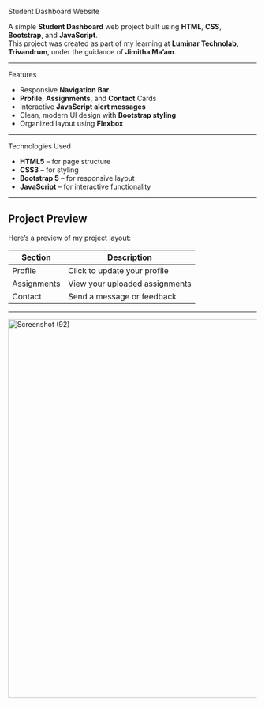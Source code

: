  Student Dashboard Website

A simple **Student Dashboard** web project built using **HTML**, **CSS**, **Bootstrap**, and **JavaScript**.  
This project was created as part of my learning at **Luminar Technolab, Trivandrum**, under the guidance of **Jimitha Ma’am**.

---

 Features
- Responsive **Navigation Bar**
- **Profile**, **Assignments**, and **Contact** Cards
- Interactive **JavaScript alert messages**
- Clean, modern UI design with **Bootstrap styling**
- Organized layout using **Flexbox**

---

 Technologies Used
- **HTML5** – for page structure  
- **CSS3** – for styling  
- **Bootstrap 5** – for responsive layout  
- **JavaScript** – for interactive functionality

---

##  Project Preview
Here’s a preview of my project layout:

| Section | Description |
|----------|--------------|
|  Profile | Click to update your profile |
|  Assignments | View your uploaded assignments |
|  Contact | Send a message or feedback |

---

<img width="1366" height="768" alt="Screenshot (92)" src="https://github.com/user-attachments/assets/69553151-0664-4157-9225-78c21be23f04" />

